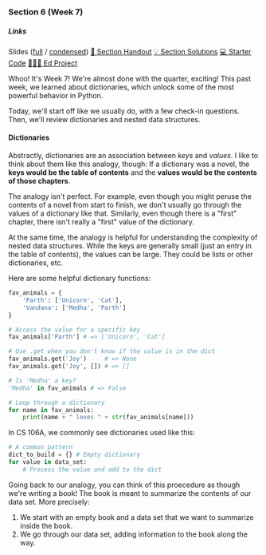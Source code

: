 ### Section 6 (Week 7)

<div class="card mb-3">
    <div class="card-body">
        <h5 class="card-title">Links</h5>
        <span class="card-link">
            Slides (<a href="https://drive.google.com/file/d/1SN7Q5bocffqnH1TupiLgsfUwirErJuMT/view?usp=sharing">full</a> / <a href="https://drive.google.com/file/d/1Oz1TdygRHr6xYKN9QZ8TPP-KcaT2uFe6/view?usp=sharing">condensed</a>)
        </span>
        <!-- <span class="card-link">
            <a href="https://drive.google.com/file/d/1G1ygqVOSG2zi_l2UEQJ8KJubPs_PZzE_/view?usp=sharing">&#128466; Section Whiteboard</a>
        </span> -->
        <span class="card-link">
            <a href="https://web.stanford.edu/class/archive/cs/cs106a/cs106a.1206/section/section6/section6.html">&#128221; Section Handout</a>
        </span>
        <span class="card-link">
            <a href="https://web.stanford.edu/class/archive/cs/cs106a/cs106a.1206/section/section6/section6-soln.html">&#128161; Section Solutions</a>
        </span>
        <span class="card-link">
            <a href="https://web.stanford.edu/class/archive/cs/cs106a/cs106a.1206/section/section6/Section6.zip">&#128187; Starter Code</a>
        </span>
        <span class="card-link">
            <a href="https://us.edstem.org/courses/325/lessons/1298">&#128105;&#127998;&#8205;&#128187; Ed Project</a>
        </span>
    </div>
</div>

Whoo! It's Week 7! We're almost done with the quarter, exciting! This past week, we learned about dictionaries, which unlock some of the most powerful behavior in Python.

Today, we'll start off like we usually do, with a few check-in questions. Then, we'll review dictionaries and nested data structures.

#### Dictionaries

Abstractly, dictionaries are an association between *keys* and *values*. I like to think about them like this analogy, though: If a dictionary was a novel, the **keys would be the table of contents** and the **values would be the contents of those chapters**.

The analogy isn't perfect. For example, even though you might peruse the contents of a novel from start to finish, we don't usually go through the values of a dictionary like that. Similarly, even though there is a "first" chapter, there isn't really a "first" value of the dictionary.

At the same time, the analogy is helpful for understanding the complexity of nested data structures. While the keys are generally small (just an entry in the table of contents), the values can be large. They could be lists or other dictionaries, etc.

Here are some helpful dictionary functions:

```python
fav_animals = {
    'Parth': ['Unicorn', 'Cat'],
    'Vandana': ['Medha', 'Parth']
}

# Access the value for a specific key
fav_animals['Parth'] # => ['Unicorn', 'Cat']

# Use .get when you don't know if the value is in the dict
fav_animals.get('Joy')     # => None
fav_animals.get('Joy', []) # => []

# Is 'Medha' a key?
'Medha' in fav_animals # => False

# Loop through a dictionary
for name in fav_animals:
    print(name + " loves " + str(fav_animals[name]))
```

In CS 106A, we commonly see dictionaries used like this:

```python
# A common pattern
dict_to_build = {} # Empty dictionary
for value in data_set:
    # Process the value and add to the dict
```

Going back to our analogy, you can think of this proecedure as though we're writing a book! The book is meant to summarize the contents of our data set. More precisely:

1. We start with an empty book and a data set that we want to summarize inside the book.
2. We go through our data set, adding information to the book along the way.